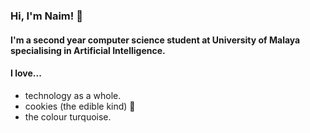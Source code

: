### Hi, I'm Naim! 👋

#### I'm a second year computer science student at University of Malaya specialising in Artificial Intelligence.

#### I love...

- technology as a whole.
- cookies (the edible kind) 🍪
- the colour turquoise.
